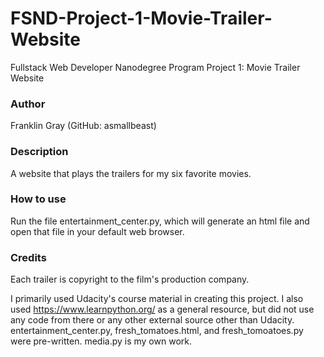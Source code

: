 # FSND-Project-1-Movie-Trailer-Website
Fullstack Web Developer Nanodegree Program Project 1: Movie Trailer Website

### Author
Franklin Gray (GitHub: asmallbeast)

### Description
A website that plays the trailers for my six favorite movies.

### How to use
Run the file entertainment_center.py, which will generate an html file and open that file in your default web browser.

### Credits
Each trailer is copyright to the film's production company.

I primarily used Udacity's course material in creating this project. I also used https://www.learnpython.org/ as a general resource, but did not use any code from there or any other external source other than Udacity. entertainment_center.py, fresh_tomatoes.html, and fresh_tomoatoes.py were pre-written. media.py is my own work.
